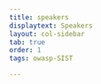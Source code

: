 ```yaml
---
title: speakers
displaytext: Speakers
layout: col-sidebar
tab: true
order: 1
tags: owasp-SIST

---
```

